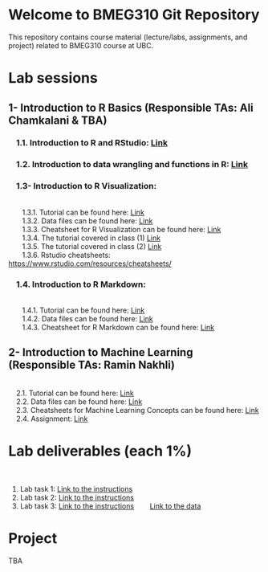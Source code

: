 # Welcome to BMEG310 Git Repository

This repository contains course material (lecture/labs, assignments, and project) related to BMEG310 course at UBC.

# Lab sessions 

## 1- Introduction to R Basics (Responsible TAs: Ali Chamkalani & TBA)

### &nbsp;&nbsp;&nbsp; 1.1. Introduction to R and RStudio: [Link](https://htmlpreview.github.io/?https://github.com/AIMLab-UBC/BMEG310_2022/blob/main/R_programming/R%20basics/1_introR-R-and-RStudio.html)


### &nbsp;&nbsp;&nbsp; 1.2. Introduction to data wrangling and functions in R: [Link](https://htmlpreview.github.io/?https://raw.githubusercontent.com/AIMLab-UBC/BMEG310_2022/main/R_programming/R%20basics/2_introR-data-wrangling_and_functions.html)


### &nbsp;&nbsp;&nbsp; 1.3- Introduction to R Visualization:
<br /> &nbsp;&nbsp;&nbsp;&nbsp;&nbsp;&nbsp; 
1.3.1. Tutorial can be found here: [Link](https://htmlpreview.github.io/?https://github.com/AIMLab-UBC/BMEG310_2022/blob/main/R_programming/R%20Visualization/tutorial/R%20Visualization.html)
<br /> &nbsp;&nbsp;&nbsp;&nbsp;&nbsp;&nbsp; 
1.3.2. Data files can be found here: [Link](https://github.com/AIMLab-UBC/BMEG310_2022/tree/main/R_programming/R%20Visualization/data)
<br /> &nbsp;&nbsp;&nbsp;&nbsp;&nbsp;&nbsp; 
1.3.3. Cheatsheet for R Visualization can be found here: [Link](https://github.com/AIMLab-UBC/BMEG310_2022/blob/main/R_programming/R%20Visualization/tutorial/ggplot2-cheatsheet.pdf)
<br /> &nbsp;&nbsp;&nbsp;&nbsp;&nbsp;&nbsp; 
1.3.4. The tutorial covered in class (1) [Link](https://htmlpreview.github.io/?https://github.com/AIMLab-UBC/BMEG310_2022/blob/main/R_programming/ggplot.html)
<br /> &nbsp;&nbsp;&nbsp;&nbsp;&nbsp;&nbsp; 
1.3.5. The tutorial covered in class (2) [Link](https://htmlpreview.github.io/?https://github.com/AIMLab-UBC/BMEG310_2022/blob/main/R_programming/training.html)
<br /> &nbsp;&nbsp;&nbsp;&nbsp;&nbsp;&nbsp; 
1.3.6. Rstudio cheatsheets: https://www.rstudio.com/resources/cheatsheets/


### &nbsp;&nbsp;&nbsp; 1.4. Introduction to R Markdown:
<br /> &nbsp;&nbsp;&nbsp;&nbsp;&nbsp;&nbsp; 
1.4.1. Tutorial can be found here: [Link](https://htmlpreview.github.io/?https://github.com/AIMLab-UBC/BMEG310_2022/blob/main/R_programming/R%20Markdown/tutorial/R%20Markdown.html)
<br /> &nbsp;&nbsp;&nbsp;&nbsp;&nbsp;&nbsp; 
1.4.2. Data files can be found here: [Link](https://github.com/AIMLab-UBC/BMEG310_2022/tree/main/R_programming/R%20Markdown/data)
<br /> &nbsp;&nbsp;&nbsp;&nbsp;&nbsp;&nbsp; 
1.4.3. Cheatsheet for R Markdown can be found here: [Link](https://github.com/AIMLab-UBC/BMEG310_2022/blob/main/R_programming/R%20Markdown/tutorial/rmarkdown-summary.pdf)


## 2- Introduction to Machine Learning (Responsible TAs: Ramin Nakhli)

<br /> &nbsp;&nbsp;&nbsp;
2.1. Tutorial can be found here: [Link](https://htmlpreview.github.io/?https://github.com/AIMLab-UBC/BMEG310-2023/blob/main/Machine%20Learning/tutorial/Regression-Clustering-Classification.html)
<br /> &nbsp;&nbsp;&nbsp;
2.2. Data files can be found here: [Link](https://github.com/AIMLab-UBC/BMEG310-2023/tree/main/Machine%20Learning/data)
<br /> &nbsp;&nbsp;&nbsp;
2.3. Cheatsheets for Machine Learning Concepts can be found here: [Link](https://ml-cheatsheet.readthedocs.io/en/latest/)
<br /> &nbsp;&nbsp;&nbsp;
2.4. Assignment: [Link](https://htmlpreview.github.io/?https://github.com/AIMLab-UBC/BMEG310-2023/blob/main/Machine%20Learning/assignment/Assignment2.html)


# Lab deliverables (each 1%)
&nbsp;&nbsp;&nbsp;&nbsp;&nbsp;&nbsp; 
1. Lab task 1: [Link to the instructions](https://github.com/AIMLab-UBC/BMEG310_2022/blob/main/R_programming/Labs/Lab-1.pdf)
&nbsp;&nbsp;&nbsp;&nbsp;&nbsp;&nbsp;
2. Lab task 2: [Link to the instructions](https://github.com/AIMLab-UBC/BMEG310-2023/blob/main/R_programming/Labs/Lab-2.pdf)
3. Lab task 3: [Link to the instructions](https://github.com/AIMLab-UBC/BMEG310-2023/blob/main/R_programming/Labs/Lab-3.pdf)
&nbsp;&nbsp;&nbsp;&nbsp;&nbsp;&nbsp;
[Link to the data](https://github.com/AIMLab-UBC/BMEG310-2023/blob/main/R_programming/R%20basics/data/deliverable.txt)

# Project
TBA



